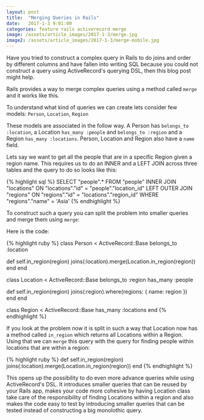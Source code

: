 ```yaml
---
layout: post
title:  "Merging Queries in Rails"
date:   2017-1-3 9:01:00
categories: feature rails activerecord merge
image: /assets/article_images/2017-1-3/merge.jpg
image2: /assets/article_images/2017-1-3/merge-mobile.jpg
---
```


Have you tried to construct a complex query in Rails to do joins and order by different columns and have fallen into writing SQL because you could not construct a query using ActiveRecord's querying DSL, then this blog post might help.

Rails provides a way to merge complex queries using a method called `merge` and it works like this.

To understand what kind of queries we can create lets consider few models: `Person`, `Location`, `Region`

These models are associated in the follow way. A Person has `belongs_to :location`, a Location `has_many :people` and `belongs_to :region` and a Region `has_many :locations`. Person, Location and Region also have a `name` field.

Lets say we want to get all the people that are in a specific Region given a region name. This requires us to do an INNER and a LEFT JOIN across three tables and the query to do so looks like this:

{% highlight sql %}
SELECT "people".* FROM "people"
INNER JOIN "locations" ON "locations"."id" = "people"."location_id"
LEFT OUTER JOIN "regions" ON "regions"."id" = "locations"."region_id"
WHERE "regions"."name" = 'Asia'
{% endhighlight %}

To construct such a query you can split the problem into smaller queries and merge them using `merge`:

Here is the code:

{% highlight ruby %}
class Person < ActiveRecord::Base
  belongs_to :location

  def self.in_region(region)
    joins(:location).merge(Location.in_region(region))
  end
end

class Location < ActiveRecord::Base
  belongs_to :region
  has_many :people

  def self.in_region(region)
    joins(:region).where(regions: { name: region })
  end
end

class Region < ActiveRecord::Base
  has_many :locations
end
{% endhighlight %}

If you look at the problem now it is split in such a way that Location now has a method called `in_region` which returns all Locations within a Region. Using that we can `merge` this query with the query for finding people within locations that are within a region:

{% highlight ruby %}
def self.in_region(region)
  joins(:location).merge(Location.in_region(region))
end
{% endhighlight %}

This opens up the possibility to do even more advance queries while using ActiveRecord's DSL. It introduces smaller queries that can be reused by your Rails app, makes your code more cohesive by having Location class take care of the responsibility of finding Locations within a region and also makes the code easy to test by introducing smaller queries that can be tested instead of constructing a big monolothic query.
